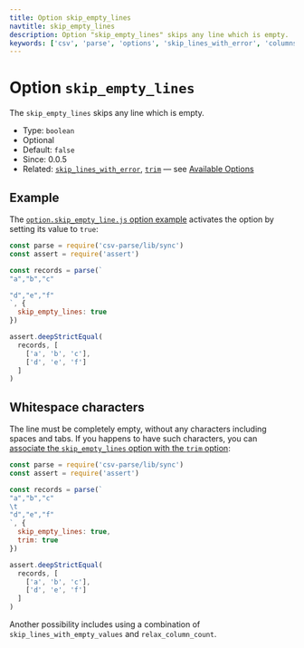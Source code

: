 ```yaml
---
title: Option skip_empty_lines
navtitle: skip_empty_lines
description: Option "skip_empty_lines" skips any line which is empty.
keywords: ['csv', 'parse', 'options', 'skip_lines_with_error', 'columns']
---
```


# Option `skip_empty_lines`

The `skip_empty_lines` skips any line which is empty.

* Type: `boolean`
* Optional
* Default: `false`
* Since: 0.0.5
* Related: [`skip_lines_with_error`](/parse/options/skip_lines_with_error/), [`trim`](/parse/options/trim/) &mdash; see [Available Options](/parse/options/#available-options)

## Example

The [`option.skip_empty_line.js` option example](https://github.com/adaltas/node-csv-parse/blob/master/samples/option.skip_empty_line.js) activates the option by setting its value to `true`:

```js
const parse = require('csv-parse/lib/sync')
const assert = require('assert')

const records = parse(`
"a","b","c"

"d","e","f"
`, {
  skip_empty_lines: true
})

assert.deepStrictEqual(
  records, [
    ['a', 'b', 'c'],
    ['d', 'e', 'f']
  ]
)
```

## Whitespace characters

The line must be completely empty, without any characters including spaces and tabs. If you happens to have such characters, you can [associate the `skip_empty_lines` option with the `trim` option](https://github.com/adaltas/node-csv-parse/blob/master/samples/option.skip_empty_line.trim.js):

```js
const parse = require('csv-parse/lib/sync')
const assert = require('assert')

const records = parse(`
"a","b","c"
\t
"d","e","f"
`, {
  skip_empty_lines: true,
  trim: true
})

assert.deepStrictEqual(
  records, [
    ['a', 'b', 'c'],
    ['d', 'e', 'f']
  ]
)
```

Another possibility includes using a combination of `skip_lines_with_empty_values` and `relax_column_count`.
